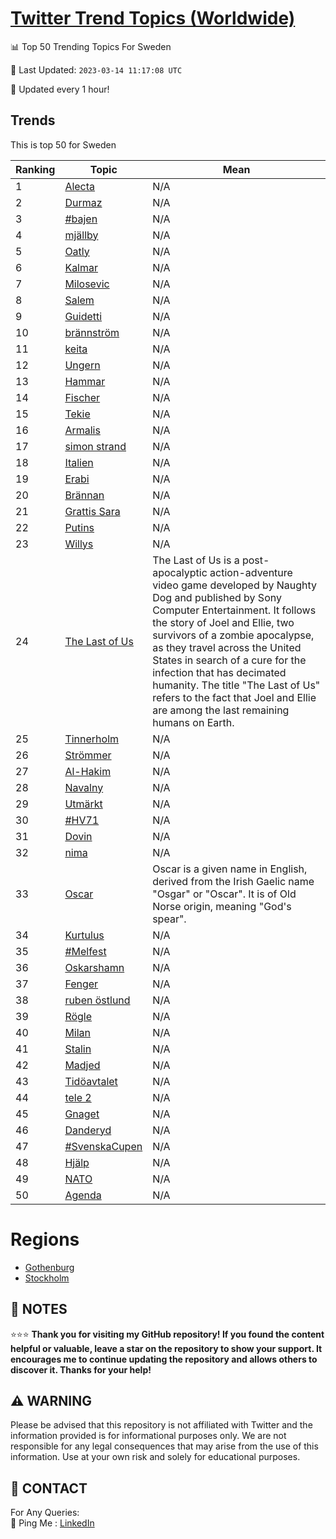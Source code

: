 [Twitter Trend Topics (Worldwide)](https://github.com/ErcinDedeoglu/Twitter-Trend-Topics)
==========


📊 Top 50 Trending Topics For Sweden

📆 Last Updated: `2023-03-14 11:17:08 UTC`

🔧 Updated every 1 hour!


## Trends

This is top 50 for Sweden

| Ranking | Topic | Mean |
| ------- | ------------ | ------------ |
| 1 | [Alecta](http://twitter.com/search?q=Alecta) | N/A |
| 2 | [Durmaz](http://twitter.com/search?q=Durmaz) | N/A |
| 3 | [#bajen](http://twitter.com/search?q=%23bajen) | N/A |
| 4 | [mjällby](http://twitter.com/search?q=mj%c3%a4llby) | N/A |
| 5 | [Oatly](http://twitter.com/search?q=Oatly) | N/A |
| 6 | [Kalmar](http://twitter.com/search?q=Kalmar) | N/A |
| 7 | [Milosevic](http://twitter.com/search?q=Milosevic) | N/A |
| 8 | [Salem](http://twitter.com/search?q=Salem) | N/A |
| 9 | [Guidetti](http://twitter.com/search?q=Guidetti) | N/A |
| 10 | [brännström](http://twitter.com/search?q=br%c3%a4nnstr%c3%b6m) | N/A |
| 11 | [keita](http://twitter.com/search?q=keita) | N/A |
| 12 | [Ungern](http://twitter.com/search?q=Ungern) | N/A |
| 13 | [Hammar](http://twitter.com/search?q=Hammar) | N/A |
| 14 | [Fischer](http://twitter.com/search?q=Fischer) | N/A |
| 15 | [Tekie](http://twitter.com/search?q=Tekie) | N/A |
| 16 | [Armalis](http://twitter.com/search?q=Armalis) | N/A |
| 17 | [simon strand](http://twitter.com/search?q=simon+strand) | N/A |
| 18 | [Italien](http://twitter.com/search?q=Italien) | N/A |
| 19 | [Erabi](http://twitter.com/search?q=Erabi) | N/A |
| 20 | [Brännan](http://twitter.com/search?q=Br%c3%a4nnan) | N/A |
| 21 | [Grattis Sara](http://twitter.com/search?q=Grattis+Sara) | N/A |
| 22 | [Putins](http://twitter.com/search?q=Putins) | N/A |
| 23 | [Willys](http://twitter.com/search?q=Willys) | N/A |
| 24 | [The Last of Us](http://twitter.com/search?q=The+Last+of+Us) | The Last of Us is a post-apocalyptic action-adventure video game developed by Naughty Dog and published by Sony Computer Entertainment. It follows the story of Joel and Ellie, two survivors of a zombie apocalypse, as they travel across the United States in search of a cure for the infection that has decimated humanity. The title "The Last of Us" refers to the fact that Joel and Ellie are among the last remaining humans on Earth. |
| 25 | [Tinnerholm](http://twitter.com/search?q=Tinnerholm) | N/A |
| 26 | [Strömmer](http://twitter.com/search?q=Str%c3%b6mmer) | N/A |
| 27 | [Al-Hakim](http://twitter.com/search?q=Al-Hakim) | N/A |
| 28 | [Navalny](http://twitter.com/search?q=Navalny) | N/A |
| 29 | [Utmärkt](http://twitter.com/search?q=Utm%c3%a4rkt) | N/A |
| 30 | [#HV71](http://twitter.com/search?q=%23HV71) | N/A |
| 31 | [Dovin](http://twitter.com/search?q=Dovin) | N/A |
| 32 | [nima](http://twitter.com/search?q=nima) | N/A |
| 33 | [Oscar](http://twitter.com/search?q=Oscar) | Oscar is a given name in English, derived from the Irish Gaelic name "Osgar" or "Oscar". It is of Old Norse origin, meaning "God's spear". |
| 34 | [Kurtulus](http://twitter.com/search?q=Kurtulus) | N/A |
| 35 | [#Melfest](http://twitter.com/search?q=%23Melfest) | N/A |
| 36 | [Oskarshamn](http://twitter.com/search?q=Oskarshamn) | N/A |
| 37 | [Fenger](http://twitter.com/search?q=Fenger) | N/A |
| 38 | [ruben östlund](http://twitter.com/search?q=ruben+%c3%b6stlund) | N/A |
| 39 | [Rögle](http://twitter.com/search?q=R%c3%b6gle) | N/A |
| 40 | [Milan](http://twitter.com/search?q=Milan) | N/A |
| 41 | [Stalin](http://twitter.com/search?q=Stalin) | N/A |
| 42 | [Madjed](http://twitter.com/search?q=Madjed) | N/A |
| 43 | [Tidöavtalet](http://twitter.com/search?q=Tid%c3%b6avtalet) | N/A |
| 44 | [tele 2](http://twitter.com/search?q=tele+2) | N/A |
| 45 | [Gnaget](http://twitter.com/search?q=Gnaget) | N/A |
| 46 | [Danderyd](http://twitter.com/search?q=Danderyd) | N/A |
| 47 | [#SvenskaCupen](http://twitter.com/search?q=%23SvenskaCupen) | N/A |
| 48 | [Hjälp](http://twitter.com/search?q=Hj%c3%a4lp) | N/A |
| 49 | [NATO](http://twitter.com/search?q=NATO) | N/A |
| 50 | [Agenda](http://twitter.com/search?q=Agenda) | N/A |



# Regions

* [Gothenburg](</Sweden/Gothenburg.md>)
* [Stockholm](</Sweden/Stockholm.md>)



## 📝 NOTES

⭐⭐⭐ **Thank you for visiting my GitHub repository! If you found the content helpful or valuable, leave a star on the repository to show your support. It encourages me to continue updating the repository and allows others to discover it. Thanks for your help!**


## ⚠️ WARNING

Please be advised that this repository is not affiliated with Twitter and the information provided is for informational purposes only. We are not responsible for any legal consequences that may arise from the use of this information. Use at your own risk and solely for educational purposes.


## 📨 CONTACT

 For Any Queries:  
            🏓 Ping Me : [LinkedIn](https://www.linkedin.com/in/ercindedeoglu/)
